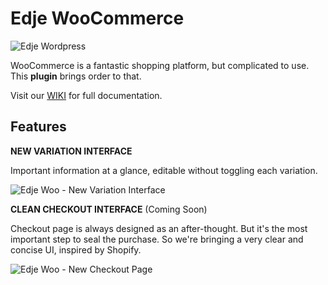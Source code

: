 # Edje WooCommerce

![Edje Wordpress](http://cdn.setyono.net/edge/wp-edge.jpg)

WooCommerce is a fantastic shopping platform, but complicated to use. This **plugin** brings order to that.

Visit our [WIKI](https://github.com/hrsetyono/edje-woo/wiki) for full documentation.

## Features

**NEW VARIATION INTERFACE**

Important information at a glance, editable without toggling each variation.

![Edje Woo - New Variation Interface](http://cdn.setyono.net/edjewoo/variation.jpg)


**CLEAN CHECKOUT INTERFACE** (Coming Soon)

Checkout page is always designed as an after-thought. But it's the most important step to seal the purchase. So we're bringing a very clear and concise UI, inspired by Shopify.

![Edje Woo - New Checkout Page](http://cdn.setyono.net/edjewoo/checkout-revamped.jpg)
